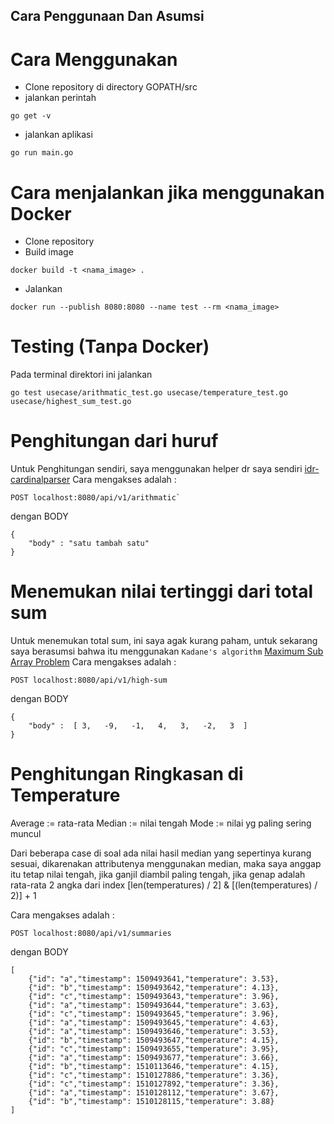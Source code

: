 ## Cara Penggunaan Dan Asumsi

# Cara Menggunakan
- Clone repository di directory GOPATH/src
- jalankan perintah 
```
go get -v
```
- jalankan aplikasi
```
go run main.go
```

# Cara menjalankan jika menggunakan Docker
- Clone repository
- Build image
```
docker build -t <nama_image> .
```
- Jalankan
```
docker run --publish 8080:8080 --name test --rm <nama_image>
```

# Testing (Tanpa Docker)
Pada terminal direktori ini jalankan 
```
go test usecase/arithmatic_test.go usecase/temperature_test.go usecase/highest_sum_test.go
```

# Penghitungan dari huruf
Untuk Penghitungan sendiri, saya menggunakan helper dr saya sendiri [idr-cardinalparser](https://github.com/dhanarJkusuma/idr-cardinalparser)
Cara mengakses adalah :
```
POST localhost:8080/api/v1/arithmatic`
```
dengan BODY
```
{
	"body" : "satu tambah satu"
}
```

# Menemukan nilai tertinggi dari total sum
Untuk menemukan total sum, ini saya agak kurang paham, untuk sekarang saya berasumsi bahwa itu menggunakan `Kadane's algorithm`
[Maximum Sub Array Problem](https://en.wikipedia.org/wiki/Maximum_subarray_problem#Kadane's_algorithm)
Cara mengakses adalah :

```
POST localhost:8080/api/v1/high-sum
```
dengan BODY
```
{
	"body" :  [ 3,   -9,   -1,   4,   3,   -2,   3  ] 
}
```

# Penghitungan Ringkasan di Temperature
Average := rata-rata
Median := nilai tengah
Mode := nilai yg paling sering muncul

Dari beberapa case di soal ada nilai hasil median yang sepertinya kurang sesuai, dikarenakan attributenya menggunakan median, maka saya anggap itu tetap nilai tengah, jika ganjil diambil paling tengah, jika genap adalah rata-rata 2 angka dari index [len(temperatures) / 2] & [(len(temperatures) / 2)] + 1

Cara mengakses adalah :

```
POST localhost:8080/api/v1/summaries
```
dengan BODY
```
[
	{"id": "a","timestamp": 1509493641,"temperature": 3.53},
	{"id": "b","timestamp": 1509493642,"temperature": 4.13},
	{"id": "c","timestamp": 1509493643,"temperature": 3.96},
	{"id": "a","timestamp": 1509493644,"temperature": 3.63},
	{"id": "c","timestamp": 1509493645,"temperature": 3.96},
	{"id": "a","timestamp": 1509493645,"temperature": 4.63},
	{"id": "a","timestamp": 1509493646,"temperature": 3.53},
	{"id": "b","timestamp": 1509493647,"temperature": 4.15},
	{"id": "c","timestamp": 1509493655,"temperature": 3.95},
	{"id": "a","timestamp": 1509493677,"temperature": 3.66},
	{"id": "b","timestamp": 1510113646,"temperature": 4.15},
	{"id": "c","timestamp": 1510127886,"temperature": 3.36},
	{"id": "c","timestamp": 1510127892,"temperature": 3.36},
	{"id": "a","timestamp": 1510128112,"temperature": 3.67},
	{"id": "b","timestamp": 1510128115,"temperature": 3.88}
]
```
